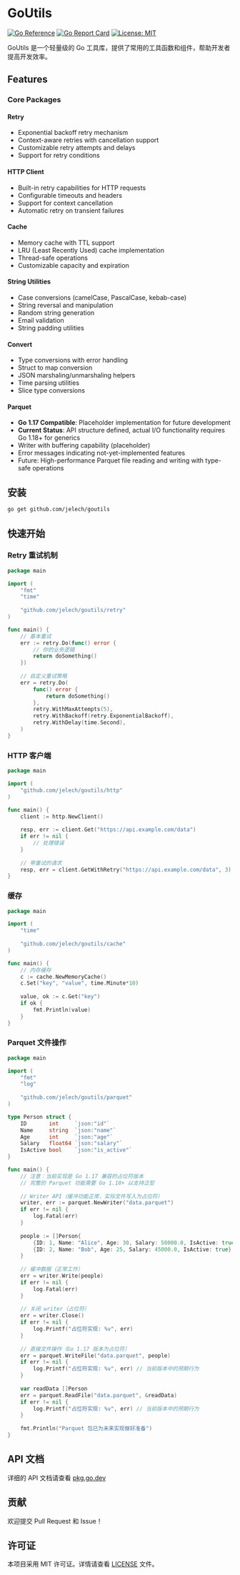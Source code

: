 # GoUtils

[![Go Reference](https://pkg.go.dev/badge/github.com/jelech/goutils.svg)](https://pkg.go.dev/github.com/jelech/goutils)
[![Go Report Card](https://goreportcard.com/badge/github.com/jelech/goutils)](https://goreportcard.com/report/github.com/jelech/goutils)
[![License: MIT](https://img.shields.io/badge/License-MIT-yellow.svg)](https://opensource.org/licenses/MIT)

GoUtils 是一个轻量级的 Go 工具库，提供了常用的工具函数和组件，帮助开发者提高开发效率。

## Features

### Core Packages

#### Retry
- Exponential backoff retry mechanism
- Context-aware retries with cancellation support
- Customizable retry attempts and delays
- Support for retry conditions

#### HTTP Client
- Built-in retry capabilities for HTTP requests
- Configurable timeouts and headers
- Support for context cancellation
- Automatic retry on transient failures

#### Cache
- Memory cache with TTL support
- LRU (Least Recently Used) cache implementation
- Thread-safe operations
- Customizable capacity and expiration

#### String Utilities
- Case conversions (camelCase, PascalCase, kebab-case)
- String reversal and manipulation
- Random string generation
- Email validation
- String padding utilities

#### Convert
- Type conversions with error handling
- Struct to map conversion
- JSON marshaling/unmarshaling helpers
- Time parsing utilities
- Slice type conversions

#### Parquet
- **Go 1.17 Compatible**: Placeholder implementation for future development
- **Current Status**: API structure defined, actual I/O functionality requires Go 1.18+ for generics
- Writer with buffering capability (placeholder)
- Error messages indicating not-yet-implemented features
- Future: High-performance Parquet file reading and writing with type-safe operations

## 安装

```bash
go get github.com/jelech/goutils
```

## 快速开始

### Retry 重试机制

```go
package main

import (
    "fmt"
    "time"
    
    "github.com/jelech/goutils/retry"
)

func main() {
    // 基本重试
    err := retry.Do(func() error {
        // 你的业务逻辑
        return doSomething()
    })
    
    // 自定义重试策略
    err = retry.Do(
        func() error {
            return doSomething()
        },
        retry.WithMaxAttempts(5),
        retry.WithBackoff(retry.ExponentialBackoff),
        retry.WithDelay(time.Second),
    )
}
```

### HTTP 客户端

```go
package main

import (
    "github.com/jelech/goutils/http"
)

func main() {
    client := http.NewClient()
    
    resp, err := client.Get("https://api.example.com/data")
    if err != nil {
        // 处理错误
    }
    
    // 带重试的请求
    resp, err = client.GetWithRetry("https://api.example.com/data", 3)
}
```

### 缓存

```go
package main

import (
    "time"
    
    "github.com/jelech/goutils/cache"
)

func main() {
    // 内存缓存
    c := cache.NewMemoryCache()
    c.Set("key", "value", time.Minute*10)
    
    value, ok := c.Get("key")
    if ok {
        fmt.Println(value)
    }
}
```

### Parquet 文件操作

```go
package main

import (
    "fmt"
    "log"
    
    "github.com/jelech/goutils/parquet"
)

type Person struct {
    ID       int     `json:"id"`
    Name     string  `json:"name"`
    Age      int     `json:"age"`
    Salary   float64 `json:"salary"`
    IsActive bool    `json:"is_active"`
}

func main() {
    // 注意：当前实现是 Go 1.17 兼容的占位符版本
    // 完整的 Parquet 功能需要 Go 1.18+ 以支持泛型
    
    // Writer API（缓冲功能正常，实际文件写入为占位符）
    writer, err := parquet.NewWriter("data.parquet")
    if err != nil {
        log.Fatal(err)
    }
    
    people := []Person{
        {ID: 1, Name: "Alice", Age: 30, Salary: 50000.0, IsActive: true},
        {ID: 2, Name: "Bob", Age: 25, Salary: 45000.0, IsActive: true},
    }
    
    // 缓冲数据（正常工作）
    err = writer.Write(people)
    if err != nil {
        log.Fatal(err)
    }
    
    // 关闭 writer（占位符）
    err = writer.Close()
    if err != nil {
        log.Printf("占位符实现: %v", err)
    }
    
    // 直接文件操作（Go 1.17 版本为占位符）
    err = parquet.WriteFile("data.parquet", people)
    if err != nil {
        log.Printf("占位符实现: %v", err) // 当前版本中的预期行为
    }
    
    var readData []Person
    err = parquet.ReadFile("data.parquet", &readData)
    if err != nil {
        log.Printf("占位符实现: %v", err) // 当前版本中的预期行为
    }
    
    fmt.Println("Parquet 包已为未来实现做好准备")
}
```

## API 文档

详细的 API 文档请查看 [pkg.go.dev](https://pkg.go.dev/github.com/jelech/goutils)

## 贡献

欢迎提交 Pull Request 和 Issue！

## 许可证

本项目采用 MIT 许可证。详情请查看 [LICENSE](LICENSE) 文件。
